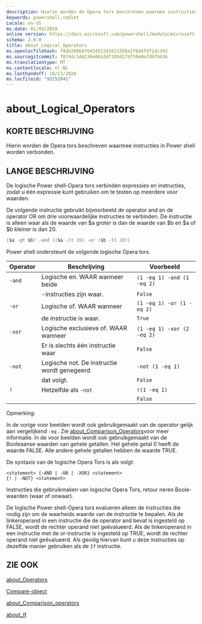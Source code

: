```yaml
---
description: Hierin worden de Opera tors beschreven waarmee instructies in Power shell worden verbonden.
keywords: powershell,cmdlet
Locale: en-US
ms.date: 01/03/2018
online version: https://docs.microsoft.com/powershell/module/microsoft.powershell.core/about/about_logical_operators?view=powershell-7.1&WT.mc_id=ps-gethelp
schema: 2.0.0
title: about_Logical_Operators
ms.openlocfilehash: f8db290b87043451241613358a2f6d4fdf1dc342
ms.sourcegitcommit: f874dc1d4236e06a3df195d179f59e0a7d9f8436
ms.translationtype: MT
ms.contentlocale: nl-NL
ms.lasthandoff: 10/13/2020
ms.locfileid: "93252041"
---
```

# <a name="about_logical_operators"></a>about_Logical_Operators

## <a name="short-description"></a>KORTE BESCHRIJVING
Hierin worden de Opera tors beschreven waarmee instructies in Power shell worden verbonden.

## <a name="long-description"></a>LANGE BESCHRIJVING

De logische Power shell-Opera tors verbinden expressies en instructies, zodat u één expressie kunt gebruiken om te testen op meerdere voor waarden.

De volgende instructie gebruikt bijvoorbeeld de operator and en de operator OR om drie voorwaardelijke instructies te verbinden. De instructie is alleen waar als de waarde van $a groter is dan de waarde van $b en $a of $b kleiner is dan
20.

```powershell
($a -gt $b) -and (($a -lt 20) -or ($b -lt 20))
```

Power shell ondersteunt de volgende logische Opera tors.

|Operator|Beschrijving                        |Voorbeeld                   |
|--------|-----------------------------------|--------------------------|
|`-and`  |Logische en. WAAR wanneer beide        |`(1 -eq 1) -and (1 -eq 2)`|
|        |-instructies zijn waar.               |`False`                   |
|`-or`   |Logische of. WAAR wanneer       |`(1 -eq 1) -or (1 -eq 2)` |
|        |de instructie is waar.                 |`True`                    |
|`-xor`  |Logische exclusieve of. WAAR wanneer    |`(1 -eq 1) -xor (2 -eq 2)`|
|        |Er is slechts één instructie waar         |`False`                   |
|`-not`  |Logische not. De instructie wordt genegeerd |`-not (1 -eq 1)`          |
|        |dat volgt.                      |`False`                   |
|`!`     |Hetzelfde als `-not`                     |`!(1 -eq 1)`              |
|        |                                   |`False`                   |

 Opmerking:

In de vorige voor beelden wordt ook gebruikgemaakt van de operator gelijk aan vergelijkend `-eq` . Zie [about_Comparison_Operators](about_Comparison_Operators.md)voor meer informatie. In de voor beelden wordt ook gebruikgemaakt van de Booleaanse waarden van gehele getallen. Het gehele getal 0 heeft de waarde FALSE. Alle andere gehele getallen hebben de waarde TRUE.

De syntaxis van de logische Opera Tors is als volgt:

```
<statement> {-AND | -OR | -XOR} <statement>
{! | -NOT} <statement>
```

Instructies die gebruikmaken van logische Opera Tors, retour neren Boole-waarden (waar of onwaar).

De logische Power shell-Opera tors evalueren alleen de instructies die nodig zijn om de waarheids waarde van de instructie te bepalen. Als de linkeroperand in een instructie die de operator and bevat is ingesteld op FALSE, wordt de rechter operand niet geëvalueerd.
Als de linkeroperand in een instructie met de or-instructie is ingesteld op TRUE, wordt de rechter operand niet geëvalueerd. Als gevolg hiervan kunt u deze instructies op dezelfde manier gebruiken als de `If` instructie.

## <a name="see-also"></a>ZIE OOK

[about_Operators](about_Operators.md)

[Compare-object](xref:Microsoft.PowerShell.Utility.Compare-Object)

[about_Comparison_operators](about_Comparison_Operators.md)

[about_If](about_If.md)

